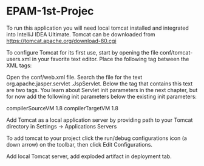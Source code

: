 # EPAM-1st-Projec

   
To run this application you will need local tomcat installed and integrated into IntelliJ IDEA Ultimate.
Tomcat can be downloaded from https://tomcat.apache.org/download-80.cgi

To configure Tomcat for its first use, start by opening the file conf/tomcat-users.xml in
your favorite text editor. Place the following tag between the <tomcat-users>
</tomcat-users> XML tags:

<user username="admin" password="admin" roles="manager-gui,admin-gui" />


Open the conf/web.xml file. Search the file for the text org.apache.jasper.servlet
.JspServlet. Below the tag that contains this text are two <init-param> tags. You
learn about Servlet init parameters in the next chapter, but for now add the following init
parameters below the existing init parameters:

<init-param>
<param-name>compilerSourceVM</param-name>
<param-value>1.8</param-value>
</init-param>
<init-param>
<param-name>compilerTargetVM</param-name>
<param-value>1.8</param-value>
</init-param>



Add Tomcat as a local application server by providing path to your Tomcat directory in Settings -> Applications Servers

To add tomcat to your project click the run/debug configurations icon (a down arrow) on the toolbar, then click Edit Configurations.

Add local Tomcat server, add exploded artifact in deployment tab.
